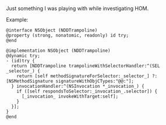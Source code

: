 Just something I was playing with while investigating HOM.

Example:

    @interface NSObject (NDDTrampoline)
    @property (strong, nonatomic, readonly) id try;
    @end

    @implementation NSObject (NDDTrampoline)
    @dynamic try;
    - (id)try {
      return [NDDTrampoline trampolineWithSelectorHandler:^(SEL _selector_) {
        return [self methodSignatureForSelector:_selector_] ?: [NSMethodSignature signatureWithObjCTypes:"@@:"];
      } invocationHandler:^(NSInvocation *_invocation_) {
        if ([self respondsToSelector:_invocation_.selector]) {
          [_invocation_ invokeWithTarget:self];
        }
      }];
    }
    @end
